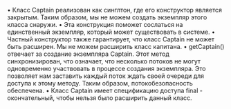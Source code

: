 • Класс Captain реализован как синглтон, где его конструктор является закрытым. Таким образом, мы не можем создать экземпляр этого класса снаружи.
• Эта конструкция поможет сослаться на единственный экземпляр, который может существовать в системе.
• Частный конструктор также гарантирует, что класс Captain не может быть расширен. Мы не можем расширить класс капитана.
• getCaptain() отвечает за создание экземпляра Captain. Этот метод синхронизирован, что означает, что несколько потоков не могут 
одновременно участвовать в процессе создания экземпляра. Это позволяет нам заставить каждый поток ждать своей очереди для доступа к этому методу. Таким образом,
потокобезопасность обеспечена.
• Класс Captain имеет спецификацию доступа final - окончательный, чтобы нельзя было расширить данный класс. 

